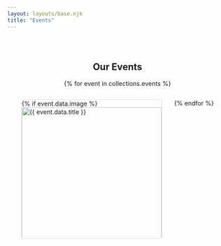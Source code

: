 ```yaml
---
layout: layouts/base.njk
title: "Events"
---
```


<section class="events" style="padding: 2em; max-width: 1200px; margin: 0 auto;">
  <h1 style="text-align: center;">Our Events</h1>
  <div class="events-grid" style="display: flex; flex-wrap: wrap; gap: 2em; justify-content: center; margin-top: 1em;">
    {% for event in collections.events %}
    <div class="event-card" style="border: 1px solid #ddd; border-radius: 4px; overflow: hidden; flex: 1 1 300px; max-width: 320px;">
      {% if event.data.image %}
      <img src="{{ event.data.image }}" alt="{{ event.data.title }}" style="width: 100%; height: auto;">
      {% else %}
      <img src="/images/dummy-event.jpg" alt="Event Image" style="width: 100%; height: auto;">
      {% endif %}
      <div style="padding: 1em;">
        <h3>{{ event.data.title | default("Event Title") }}</h3>
        <p>{{ event.data.description | default("Lorem ipsum dolor sit amet, consectetur adipiscing elit. Sed do eiusmod tempor incididunt ut labore et dolore magna aliqua.") | truncate(100, true) }}</p>
        <a href="{{ event.url }}" class="btn" style="background-color: #800000; color: #fff; padding: 0.5em 1em; text-decoration: none; border-radius: 4px;">Read More</a>
      </div>
    </div>
    {% endfor %}
  </div>
</section>
